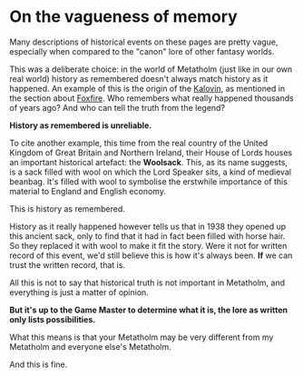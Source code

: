 # On the vagueness of memory

Many descriptions of historical events on these pages are pretty vague, especially when compared to the "canon" lore of other fantasy worlds.

This was a deliberate choice: in the world of Metatholm (just like in our own real world) history as remembered doesn't always match history as it happened. An example of this is the origin of the [Kalovin](ancestry:kalovin), as mentioned in the section about [Foxfire](world:realms:foxfire:realm). Who remembers what really happened thousands of years ago? And who can tell the truth from the legend?

**History as remembered is unreliable.**

To cite another example, this time from the real country of the United Kingdom of Great Britain and Northern Ireland, their House of Lords houses an important historical artefact: the **Woolsack**. This, as its name suggests, is a sack filled with wool on which the Lord Speaker sits, a kind of medieval beanbag. It's filled with wool to symbolise the erstwhile importance of this material to England and English economy.

This is history as remembered.

History as it really happened however tells us that in 1938 they opened up this ancient sack, only to find that it had in fact been filled with horse hair. So they replaced it with wool to make it fit the story. Were it not for written record of this event, we'd still believe this is how it's always been. **If** we can trust the written record, that is.

All this is not to say that historical truth is not important in Metatholm, and everything is just a matter of opinion.

**But it's up to the Game Master to determine what it is, the lore as written only lists possibilities.**

What this means is that your Metatholm may be very different from my Metatholm and everyone else's Metatholm.

And this is fine.


